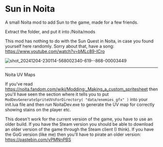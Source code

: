# Sun in Noita
A small Noita mod to add Sun to the game, made for a few friends.

Extract the folder, and put it into /Noita/mods

This mod has nothing to do with the Sun Quest in Noita, in case you found yourself here randomly.
Sorry about that, have a song: https://www.youtube.com/watch?v=bMLc89-ICro


![shot_20241204-230114-568002340-619--868-00003449](https://github.com/user-attachments/assets/3da84c6b-a7cf-4f90-ba56-48fe22d63658)


__________________________________________________________________________________________________


Noita UV Maps

If you've read https://noita.fandom.com/wiki/Modding:_Making_a_custom_spritesheet then you'll have seen the section where it tells you to put `ModDevGenerateSpriteUVsForDirectory( "data/enemies_gfx" )` into your init.lua file and then run NoitaDev.exe to generate the UV map for correctly showing stains on the player etc.

This doesn't work for the current version of the game, you have to use an older build.
If you have the Steam version you should be able to download an older version of the game through the Steam client (I think).
If you have the GoG version (like me) then you'll have to pirate an older version: https://pastebin.com/yPMNnPBS
